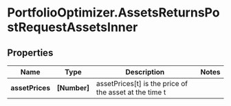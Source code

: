 # PortfolioOptimizer.AssetsReturnsPostRequestAssetsInner

## Properties

Name | Type | Description | Notes
------------ | ------------- | ------------- | -------------
**assetPrices** | **[Number]** | assetPrices[t] is the price of the asset at the time t | 


